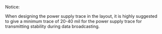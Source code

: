 Notice: 

When designing the power supply trace in the layout, it is highly suggested to give a minimum trace of 20-40 mil for the power supply trace for transmitting stability during data broadcasting.
